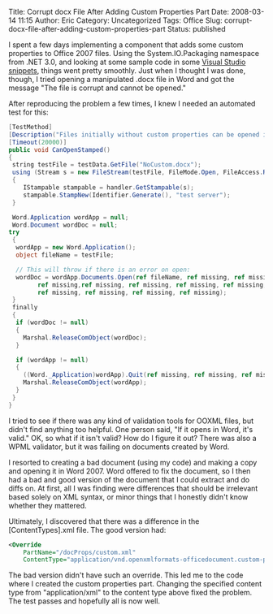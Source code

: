 Title: Corrupt docx File After Adding Custom Properties Part
Date: 2008-03-14 11:15
Author: Eric
Category: Uncategorized
Tags: Office
Slug: corrupt-docx-file-after-adding-custom-properties-part
Status: published

I spent a few days implementing a component that adds some custom
properties to Office 2007 files. Using the System.IO.Packaging namespace
from .NET 3.0, and looking at some sample code in some [Visual Studio
snippets](http://www.microsoft.com/downloads/details.aspx?FamilyId=8D46C01F-E3F6-4069-869D-90B8B096B556&displaylang=en),
things went pretty smoothly. Just when I thought I was done, though, I
tried opening a manipulated .docx file in Word and got the message "The
file is corrupt and cannot be opened."

<!--more-->

After reproducing the problem a few times, I knew I needed an automated
test for this:

```csharp
[TestMethod]
[Description("Files initially without custom properties can be opened in Word after stamping.")]
[Timeout(20000)]
public void CanOpenStamped()
{
 string testFile = testData.GetFile("NoCustom.docx");
 using (Stream s = new FileStream(testFile, FileMode.Open, FileAccess.ReadWrite))
 {
    IStampable stampable = handler.GetStampable(s);
    stampable.StampNew(Identifier.Generate(), "test server");
 }  

 Word.Application wordApp = null;
 Word.Document wordDoc = null;
try
 {
  wordApp = new Word.Application();
  object fileName = testFile;

  // This will throw if there is an error on open:
  wordDoc = wordApp.Documents.Open(ref fileName, ref missing, ref missing, ref missing,
        ref missing,ref missing, ref missing, ref missing, ref missing, ref missing, ref missing,
        ref missing, ref missing, ref missing, ref missing);
 }
 finally
 {
  if (wordDoc != null)
  {
    Marshal.ReleaseComObject(wordDoc);
  }

  if (wordApp != null)
  {
    ((Word._Application)wordApp).Quit(ref missing, ref missing, ref missing);
    Marshal.ReleaseComObject(wordApp);
  }
 }
}
```

I tried to see if there was any kind of validation tools for OOXML
files, but didn't find anything too helpful. One person said, "If it
opens in Word, it's valid." OK, so what if it isn't valid? How do I
figure it out? There was also a WPML validator, but it was failing on
documents created by Word.

I resorted to creating a bad document (using my code) and making a copy
and opening it in Word 2007. Word offered to fix the document, so I then
had a bad and good version of the document that I could extract and do
diffs on. At first, all I was finding were differences that should be
irrelevant based solely on XML syntax, or minor things that I honestly
didn't know whether they mattered.

Ultimately, I discovered that there was a difference in the
\[ContentTypes\].xml file. The good version had:

```xml
<Override
    PartName="/docProps/custom.xml"
    ContentType="application/vnd.openxmlformats-officedocument.custom-properties+xml"/>
```

The bad version didn't have such an override. This led me to the code
where I created the custom properties part. Changing the specified
content type from "application/xml" to the content type above fixed the
problem. The test passes and hopefully all is now well.
